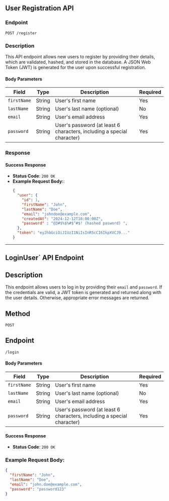 ## **User Registration API**

### **Endpoint**
`POST /register`

### **Description**
This API endpoint allows new users to register by providing their details, which are validated, hashed, and stored in the database. A JSON Web Token (JWT) is generated for the user upon successful registration.


#### **Body Parameters**
| Field       | Type   | Description                             | Required |
|-------------|--------|-----------------------------------------|----------|
| `firstName` | String | User's first name                       | Yes      |
| `lastName`  | String | User's last name (optional)             | No       |
| `email`     | String | User's email address                    | Yes      |
| `password`  | String | User's password (at least 6 characters, including a special character) | Yes      |


### **Response**

#### **Success Response**
- **Status Code**: `200 OK`
- **Example Request Body:**:
  ```json
  {
    "user": {
      "id": 1,
      "firstName": "John",
      "lastName": "Doe",
      "email": "johndoe@example.com",
      "createdAt": "2024-12-12T10:00:00Z",
      "password" : "@3#$%$%#$^#$! (hashed pasword) ",
    },
    "token": "eyJhbGciOiJIUzI1NiIsInR5cCI6IkpXVCJ9..."
  }

---



## **LoginUser` API Endpoint**

## **Description**
This endpoint allows users to log in by providing their `email` and `password`. If the credentials are valid, a JWT token is generated and returned along with the user details. Otherwise, appropriate error messages are returned.

## **Method**
`POST`

## **Endpoint**
`/login`


#### **Body Parameters**
| Field       | Type   | Description                             | Required |
|-------------|--------|-----------------------------------------|----------|
| `firstName` | String | User's first name                       | Yes      |
| `lastName`  | String | User's last name (optional)             | No       |
| `email`     | String | User's email address                    | Yes      |
| `password`  | String | User's password (at least 6 characters, including a special character) | Yes      |




#### **Success Response**
- **Status Code**: `200 OK`
### **Example Request Body:**
```json
{
  "firstName": "John",
  "lastName": "Doe",
  "email": "john.doe@example.com",
  "password": "password123"
}
